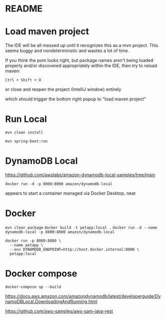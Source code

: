# README

# Load maven project

The IDE will be all messed up until it recognizes this as a mvn project.
This seems buggy and nondeterministic and wastes a lot of time.

If you think the pom looks right, but package names aren't being loaded properly
and/or discovered appropriately within the IDE, then try to reload maven:

```
Ctrl + Shift + O
```

or close and reopen the project (IntelliJ window) entirely

which should trigger the bottom right popup to "load maven project"

# Run Local

`mvn clean install`

`mvn spring-boot:run`

# DynamoDB Local

https://github.com/awslabs/amazon-dynamodb-local-samples/tree/main

`docker run -d -p 8000:8000 amazon/dynamodb-local`

appears to start a container managed via Docker Desktop, neat

# Docker

`mvn clean package`
`docker build -t petapp:local .`
`docker run -d --name dynamodb-local -p 8000:8000 amazon/dynamodb-local`

```
docker run -p 8080:8080 \
  --name petapp \
  --env DYNAMODB_ENDPOINT=http://host.docker.internal:8000 \
  petapp:local

```

# Docker compose

`docker-compose up --build`

https://docs.aws.amazon.com/amazondynamodb/latest/developerguide/DynamoDBLocal.DownloadingAndRunning.html


https://github.com/aws-samples/aws-sam-java-rest